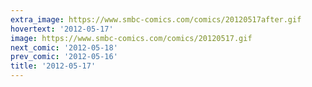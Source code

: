 ```yaml
---
extra_image: https://www.smbc-comics.com/comics/20120517after.gif
hovertext: '2012-05-17'
image: https://www.smbc-comics.com/comics/20120517.gif
next_comic: '2012-05-18'
prev_comic: '2012-05-16'
title: '2012-05-17'
---
```


